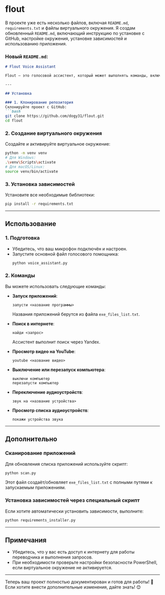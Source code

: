 # flout

В проекте уже есть несколько файлов, включая `README.md`, `requirements.txt` и файлы виртуального окружения. Я создам обновленный `README.md`, включающий инструкцию по установке с GitHub, настройке окружения, установке зависимостей и использованию приложения.

### Новый `README.md`:
```markdown
# Flout Voice Assistant

Flout — это голосовой ассистент, который может выполнять команды, включая запуск приложений, переключение аудиоустройств, поиск в интернете и многое другое.

---

## Установка

### 1. Клонирование репозитория
Склонируйте проект с GitHub:
```bash
git clone https://github.com/dogy31/flout.git
cd flout
```

### 2. Создание виртуального окружения
Создайте и активируйте виртуальное окружение:
```bash
python -m venv venv
# Для Windows:
.\venv\Scripts\activate
# Для macOS/Linux:
source venv/bin/activate
```

### 3. Установка зависимостей
Установите все необходимые библиотеки:
```bash
pip install -r requirements.txt
```

---

## Использование

### 1. Подготовка
- Убедитесь, что ваш микрофон подключён и настроен.
- Запустите основной файл голосового помощника:
  ```bash
  python voice_assistant.py
  ```

### 2. Команды
Вы можете использовать следующие команды:
- **Запуск приложений**:
  ```
  запусти <название программы>
  ```
  Названия приложений берутся из файла `exe_files_list.txt`.

- **Поиск в интернете**:
  ```
  найди <запрос>
  ```
  Ассистент выполнит поиск через Yandex.

- **Просмотр видео на YouTube**:
  ```
  youtube <название видео>
  ```

- **Выключение или перезапуск компьютера**:
  ```
  выключи компьютер
  перезапусти компьютер
  ```

- **Переключение аудиоустройств**:
  ```
  звук на <название устройства>
  ```

- **Просмотр списка аудиоустройств**:
  ```
  покажи устройства звука
  ```

---

## Дополнительно

### Сканирование приложений
Для обновления списка приложений используйте скрипт:
```bash
python scan.py
```
Этот файл создаёт/обновляет `exe_files_list.txt` с полными путями к запускаемым приложениям.

### Установка зависимостей через специальный скрипт
Если хотите автоматически установить зависимости, выполните:
```bash
python requirements_installer.py
```

---

## Примечания
- Убедитесь, что у вас есть доступ к интернету для работы переводчика и выполнения запросов.
- При необходимости проверьте настройки безопасности PowerShell, если виртуальное окружение не активируется.

---

Теперь ваш проект полностью документирован и готов для работы! 🚀 Если хотите внести дополнительные изменения, дайте знать! 😊